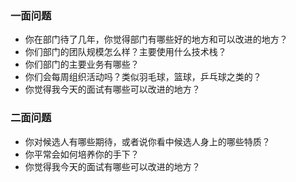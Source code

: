 ### 一面问题

- 你在部门待了几年，你觉得部门有哪些好的地方和可以改进的地方？
- 你们部门的团队规模怎么样？主要使用什么技术栈？
- 你们部门的主要业务有哪些？
- 你们会每周组织活动吗？类似羽毛球，篮球，乒乓球之类的？
- 你觉得我今天的面试有哪些可以改进的地方？

### 二面问题

- 你对候选人有哪些期待，或者说你看中候选人身上的哪些特质？
- 你平常会如何培养你的手下？
- 你觉得我今天的面试有哪些可以改进的地方？
